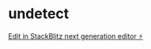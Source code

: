 # undetect

[Edit in StackBlitz next generation editor ⚡️](https://stackblitz.com/~/github.com/exochehov/undetect)